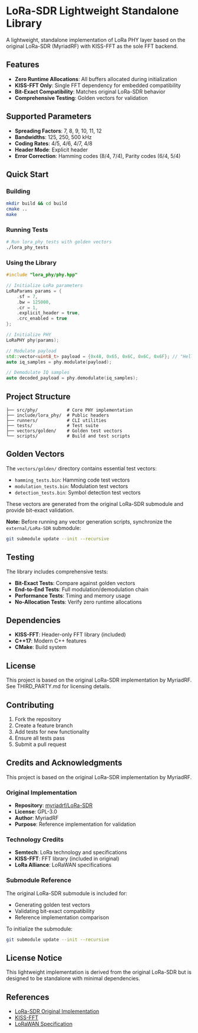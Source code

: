 # LoRa-SDR Lightweight Standalone Library

A lightweight, standalone implementation of LoRa PHY layer based on the original LoRa-SDR (MyriadRF) with KISS-FFT as the sole FFT backend.

## Features

- **Zero Runtime Allocations**: All buffers allocated during initialization
- **KISS-FFT Only**: Single FFT dependency for embedded compatibility
- **Bit-Exact Compatibility**: Matches original LoRa-SDR behavior
- **Comprehensive Testing**: Golden vectors for validation

## Supported Parameters

- **Spreading Factors**: 7, 8, 9, 10, 11, 12
- **Bandwidths**: 125, 250, 500 kHz
- **Coding Rates**: 4/5, 4/6, 4/7, 4/8
- **Header Mode**: Explicit header
- **Error Correction**: Hamming codes (8/4, 7/4), Parity codes (6/4, 5/4)

## Quick Start

### Building

```bash
mkdir build && cd build
cmake ..
make
```

### Running Tests

```bash
# Run lora_phy_tests with golden vectors
./lora_phy_tests
```

### Using the Library

```cpp
#include "lora_phy/phy.hpp"

// Initialize LoRa parameters
LoRaParams params = {
    .sf = 7,
    .bw = 125000,
    .cr = 1,
    .explicit_header = true,
    .crc_enabled = true
};

// Initialize PHY
LoRaPHY phy(params);

// Modulate payload
std::vector<uint8_t> payload = {0x48, 0x65, 0x6C, 0x6C, 0x6F}; // "Hello"
auto iq_samples = phy.modulate(payload);

// Demodulate IQ samples
auto decoded_payload = phy.demodulate(iq_samples);
```

## Project Structure

```
├── src/phy/           # Core PHY implementation
├── include/lora_phy/  # Public headers
├── runners/           # CLI utilities
├── tests/             # Test suite
├── vectors/golden/    # Golden test vectors
└── scripts/           # Build and test scripts
```

## Golden Vectors

The `vectors/golden/` directory contains essential test vectors:

- `hamming_tests.bin`: Hamming code test vectors
- `modulation_tests.bin`: Modulation test vectors  
- `detection_tests.bin`: Symbol detection test vectors

These vectors are generated from the original LoRa-SDR submodule and provide bit-exact validation.

**Note:** Before running any vector generation scripts, synchronize the `external/LoRa-SDR` submodule:

```bash
git submodule update --init --recursive
```

## Testing

The library includes comprehensive tests:

- **Bit-Exact Tests**: Compare against golden vectors
- **End-to-End Tests**: Full modulation/demodulation chain
- **Performance Tests**: Timing and memory usage
- **No-Allocation Tests**: Verify zero runtime allocations

## Dependencies

- **KISS-FFT**: Header-only FFT library (included)
- **C++17**: Modern C++ features
- **CMake**: Build system

## License

This project is based on the original LoRa-SDR implementation by MyriadRF.
See THIRD_PARTY.md for licensing details.

## Contributing

1. Fork the repository
2. Create a feature branch
3. Add tests for new functionality
4. Ensure all tests pass
5. Submit a pull request



## Credits and Acknowledgments

This project is based on the original LoRa-SDR implementation by MyriadRF.

### Original Implementation
- **Repository**: [myriadrf/LoRa-SDR](https://github.com/myriadrf/LoRa-SDR)
- **License**: GPL-3.0
- **Author**: MyriadRF
- **Purpose**: Reference implementation for validation

### Technology Credits
- **Semtech**: LoRa technology and specifications
- **KISS-FFT**: FFT library (included in original)
- **LoRa Alliance**: LoRaWAN specifications

### Submodule Reference
The original LoRa-SDR submodule is included for:
- Generating golden test vectors
- Validating bit-exact compatibility
- Reference implementation comparison

To initialize the submodule:
```bash
git submodule update --init --recursive
```

## License Notice
This lightweight implementation is derived from the original LoRa-SDR
but is designed to be standalone with minimal dependencies.

## References

- [LoRa-SDR Original Implementation](https://github.com/myriadrf/LoRa-SDR)
- [KISS-FFT](https://github.com/mborgerding/kissfft)
- [LoRaWAN Specification](https://lora-alliance.org/resource_hub/lorawan-specification-v1-0-3/)
